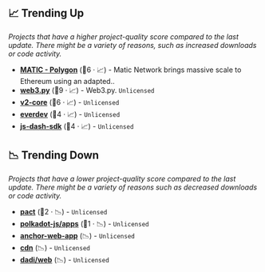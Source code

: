 ## 📈 Trending Up

_Projects that have a higher project-quality score compared to the last update. There might be a variety of reasons, such as increased downloads or code activity._

- <b><a href="https://github.com/maticnetwork">MATIC - Polygon</a></b> (🥇6 · 📈) - Matic Network brings massive scale to Ethereum using an adapted.. <code><img src="https://git.io/J9cO9" style="display:inline;" width="13" height="13"></code>
- <b><a href="{}">web3.py</a></b> (🥇9 · 📈) - Web3.py. <code>Unlicensed</code>
- <b><a href="{}">v2-core</a></b> (🥇6 · 📈) -  <code>Unlicensed</code>
- <b><a href="{}">everdev</a></b> (🥈4 · 📈) -  <code>Unlicensed</code>
- <b><a href="{}">js-dash-sdk</a></b> (🥈4 · 📈) -  <code>Unlicensed</code>

## 📉 Trending Down

_Projects that have a lower project-quality score compared to the last update. There might be a variety of reasons such as decreased downloads or code activity._

- <b><a href="{}">pact</a></b> (🥈2 · 📉) -  <code>Unlicensed</code>
- <b><a href="{}">polkadot-js/apps</a></b> (🥉1 · 📉) -  <code>Unlicensed</code>
- <b><a href="{}">anchor-web-app</a></b> (📉) -  <code>Unlicensed</code>
- <b><a href="{}">cdn</a></b> (📉) -  <code>Unlicensed</code>
- <b><a href="{}">dadi/web</a></b> (📉) -  <code>Unlicensed</code>


